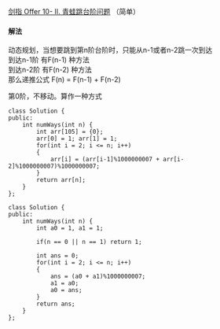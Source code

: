 [剑指 Offer 10- II. 青蛙跳台阶问题](https://leetcode-cn.com/problems/qing-wa-tiao-tai-jie-wen-ti-lcof/) （简单）

#### 解法
动态规划，当想要跳到第n阶台阶时，只能从n-1或者n-2跳一次到达    
到达n-1阶 有F(n-1) 种方法    
到达n-2阶 有F(n-2) 种方法    
那么递推公式 F(n) = F(n-1) + F(n-2)    

第0阶，不移动。算作一种方式


```
class Solution {
public:
    int numWays(int n) {
        int arr[105] = {0};
        arr[0] = 1; arr[1] = 1;
        for(int i = 2; i <= n; i++)
        {
            arr[i] = (arr[i-1]%1000000007 + arr[i-2]%1000000007)%1000000007;
        }
        return arr[n];
    }
};

class Solution {
public:
    int numWays(int n) {
        int a0 = 1, a1 = 1;

        if(n == 0 || n == 1) return 1;

        int ans = 0;
        for(int i = 2; i <= n; i++)
        {
            ans = (a0 + a1)%1000000007;
            a1 = a0;
            a0 = ans;
        }
        return ans;
    }
};

```